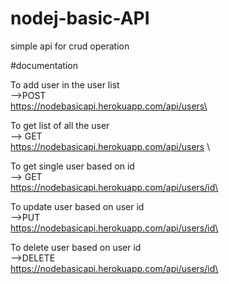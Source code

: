 # nodej-basic-API

simple api for crud operation

#documentation

To add user in the user list \
-->POST\
https://nodebasicapi.herokuapp.com/api/users\

To get list of all the user\
--> GET \
https://nodebasicapi.herokuapp.com/api/users \

To get single user based on id\
--> GET\
https://nodebasicapi.herokuapp.com/api/users/id\

To update user based on user id\
-->PUT\
https://nodebasicapi.herokuapp.com/api/users/id\

To delete user based on user id\
-->DELETE\
https://nodebasicapi.herokuapp.com/api/users/id\
